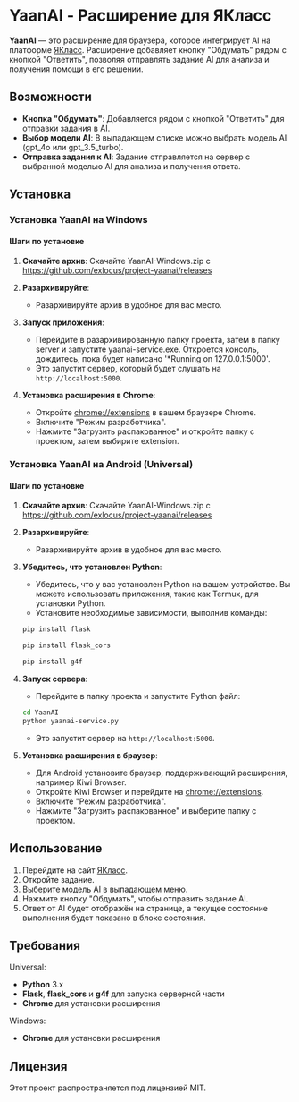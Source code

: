 # YaanAI - Расширение для ЯКласс

**YaanAI** — это расширение для браузера, которое интегрирует AI на платформе [ЯКласс](https://www.yaklass.ru). Расширение добавляет кнопку "Обдумать" рядом с кнопкой "Ответить", позволяя отправлять задание AI для анализа и получения помощи в его решении.

## Возможности

- **Кнопка "Обдумать"**: Добавляется рядом с кнопкой "Ответить" для отправки задания в AI.
- **Выбор модели AI**: В выпадающем списке можно выбрать модель AI (gpt_4o или gpt_3.5_turbo).
- **Отправка задания к AI**: Задание отправляется на сервер с выбранной моделью AI для анализа и получения ответа.

## Установка

### Установка YaanAI на Windows

#### Шаги по установке

1. **Скачайте архив**:
   Скачайте YaanAI-Windows.zip с https://github.com/exlocus/project-yaanai/releases

2. **Разархивируйте**:
   - Разархивируйте архив в удобное для вас место.

3. **Запуск приложения**:
   - Перейдите в разархивированную папку проекта, затем в папку server и запустите yaanai-service.exe. Откроется консоль, дождитесь, пока будет написано '*Running on 127.0.0.1:5000'.
   - Это запустит сервер, который будет слушать на `http://localhost:5000`.

4. **Установка расширения в Chrome**:
   - Откройте [chrome://extensions](chrome://extensions) в вашем браузере Chrome.
   - Включите "Режим разработчика".
   - Нажмите "Загрузить распакованное" и откройте папку с проектом, затем выбирите extension.

### Установка YaanAI на Android (Universal)

#### Шаги по установке

1. **Скачайте архив**:
   Скачайте YaanAI-Windows.zip с https://github.com/exlocus/project-yaanai/releases

2. **Разархивируйте**:
   - Разархивируйте архив в удобное для вас место.

2. **Убедитесь, что установлен Python**:
   - Убедитесь, что у вас установлен Python на вашем устройстве. Вы можете использовать приложения, такие как Termux, для установки Python.
   - Установите необходимые зависимости, выполнив команды:
   ```bash
   pip install flask
   ```
   ```bash
   pip install flask_cors
   ```
   ```bash
   pip install g4f
   ```

3. **Запуск сервера**:
   - Перейдите в папку проекта и запустите Python файл:
   ```bash
   cd YaanAI
   python yaanai-service.py
   ```
   - Это запустит сервер на `http://localhost:5000`.

4. **Установка расширения в браузер**:
   - Для Android установите браузер, поддерживающий расширения, например Kiwi Browser.
   - Откройте Kiwi Browser и перейдите на [chrome://extensions](chrome://extensions).
   - Включите "Режим разработчика".
   - Нажмите "Загрузить распакованное" и выберите папку с проектом.

## Использование

1. Перейдите на сайт [ЯКласс](https://www.yaklass.ru).
2. Откройте задание.
3. Выберите модель AI в выпадающем меню.
4. Нажмите кнопку "Обдумать", чтобы отправить задание AI.
5. Ответ от AI будет отображён на странице, а текущее состояние выполнения будет показано в блоке состояния.


## Требования

Universal:
- **Python** 3.x
- **Flask**, **flask_cors** и **g4f** для запуска серверной части
- **Chrome** для установки расширения

Windows:
- **Chrome** для установки расширения

## Лицензия

Этот проект распространяется под лицензией MIT.
